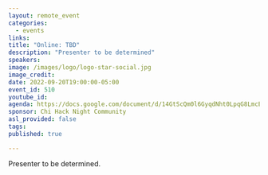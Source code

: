 ```yaml
---
layout: remote_event
categories:
  - events
links: 
title: "Online: TBD"
description: "Presenter to be determined"
speakers:
image: /images/logo/logo-star-social.jpg
image_credit:
date: 2022-09-20T19:00:00-05:00
event_id: 510
youtube_id: 
agenda: https://docs.google.com/document/d/14GtScQm0l6GyqdNht0LpqG8LmcEF7i3COjNJ06PaTj8/edit#
sponsor: Chi Hack Night Community
asl_provided: false
tags: 
published: true

---
```


Presenter to be determined.
